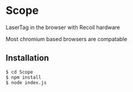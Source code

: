 # Scope
LaserTag in the browser with Recoil hardware

Most chromium based browsers are compatable

## Installation
```
$ cd Scope
$ npm install
$ node index.js
```

